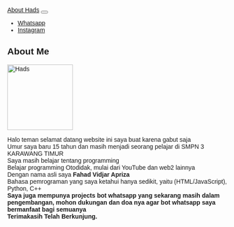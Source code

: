 

<html lang="id">
  <head>
    <meta charset="utf-8">
    <meta name="viewport" content="width=device-width, initial-scale=1">
    <meta name="description" content="APP Caranya My Id, Web Aplikasi Yang Berguna Untuk 1000 Umat" />
    <meta name="author" content="AgustD" />
    <meta content='#007FFF' name='theme-color'/>
    <link href="https://cdn.jsdelivr.net/npm/bootstrap@5.0.0-beta2/dist/css/bootstrap.min.css" rel="stylesheet" integrity="sha384-BmbxuPwQa2lc/FVzBcNJ7UAyJxM6wuqIj61tLrc4wSX0szH/Ev+nYRRuWlolflfl" crossorigin="anonymous">
    <base target="_blank"/>
    <title>About Hads</title>
    <style>
      @import url('https://fonts.googleapis.com/css?family=Poppins');
      *{
        font-family: 'Poppins', sans-serif;
      }
    </style>
  </head>
  <body>
  <nav class="navbar navbar-expand-lg navbar-dark bg-primary bg-gradient shadow mb-3">
    <div class="container">
      <a class="navbar-brand fw-bold" href="/"> About Hads</a>
      <button class="navbar-toggler" type="button" data-bs-toggle="collapse" data-bs-target="#navbarNav" aria-controls="navbarNav" aria-expanded="false" aria-label="Toggle navigation">
        <span class="navbar-toggler-icon"></span>
      </button>
      <div class="collapse navbar-collapse" id="navbarNav">
        <ul class="navbar-nav">
          <li class="nav-item">
            <a class="nav-link active" aria-current="page" href="wa.me/6285716360512/">Whatsapp</a>
          </li>
          <li class="nav-item">
            <a class="nav-link active" aria-current="page" href="https://instagram.com/apriza_09">Instagram</a>
          </li>
        </ul>
      </div>
    </div>
  </nav>
  <div class="container-fluid">
    <div class="card m-3 text-center shadow">
      <h2 class="card-header shadow-sm bg-primary text-white">About Me</h2>
      <div class="card-body">
      <div class="text-center">
        <img src="https://avatars.githubusercontent.com/u/80442721?v=4" class="rounded-circle shadow mb-3" alt="Hads" width="150px" height="150px">
      </div>
        <p class="card-text text-shadow">Halo teman selamat datang website ini saya buat karena gabut saja<br/>Umur saya baru 15 tahun dan masih menjadi seorang pelajar di SMPN 3 KARAWANG TIMUR<br/>Saya masih belajar tentang programming<br/>Belajar programming Otodidak, mulai dari YouTube dan web2 lainnya<br/>
        Dengan nama asli saya <b>Fahad Vidjar Apriza</b><br/>Bahasa pemrograman yang saya ketahui hanya sedikit, yaitu (HTML/JavaScript), Python, C++<b/><br/>Saya juga mempunya projects bot whatsapp yang sekarang masih dalam pengembangan, mohon dukungan dan doa nya agar bot whatsapp saya bermanfaat bagi semuanya<br/>Terimakasih Telah Berkunjung.</p>
      </div>
    </div>
  </div>
  <script src="https://cdn.jsdelivr.net/npm/bootstrap@5.0.0-beta2/dist/js/bootstrap.bundle.min.js" integrity="sha384-b5kHyXgcpbZJO/tY9Ul7kGkf1S0CWuKcCD38l8YkeH8z8QjE0GmW1gYU5S9FOnJ0" crossorigin="anonymous"></script>
  </body>
</html>
